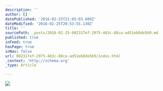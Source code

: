 ```yaml
---
description: ''
author: []
datePublished: '2016-02-25T21:05:03.609Z'
dateModified: '2016-02-25T20:53:55.130Z'
title: ''
sourcePath: _posts/2016-02-25-002317ef-2975-463c-88ca-ad51eb8de5b9.md
published: true
inFeed: true
hasPage: true
inNav: false
url: 002317ef-2975-463c-88ca-ad51eb8de5b9/index.html
_context: 'http://schema.org'
_type: Article

---
```

![](https://the-grid-user-content.s3-us-west-2.amazonaws.com/86d25f5b-b8e9-4960-9341-22d773372ec2.png)